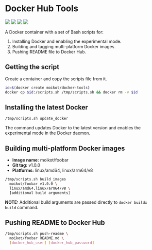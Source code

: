 # Docker Hub Tools
[![](https://img.shields.io/github/license/moikot/docker-tools)](https://github.com/moikot/docker-tools/blob/master/Dockerfile "License")
[![](https://img.shields.io/docker/cloud/build/moikot/docker-tools)](https://hub.docker.com/r/moikot/docker-tools/builds "Build")
[![](https://images.microbadger.com/badges/image/moikot/docker-tools.svg)](https://hub.docker.com/r/moikot/docker-tools/tags "Image Tags")
[![](https://images.microbadger.com/badges/commit/moikot/docker-tools.svg)](https://github.com/moikot/docker-tools/blob/master/Dockerfile "Dockerfile")

A Docker container with a set of Bash scripts for:
1. Installing Docker and enabling the experimental mode.
1. Building and tagging multi-platform Docker images.
3. Pushing README file to Docker Hub.

## Getting the script

Create a container and copy the scripts file from it.

```bash
id=$(docker create moikot/docker-tools)
docker cp $id:/scripts.sh /tmp/scripts.sh && docker rm -v $id
```

## Installing the latest Docker

```bash
/tmp/scripts.sh update_docker
```

The command updates Docker to the latest version and enables the experimental mode in the Docker daemon.

## Building multi-platform Docker images

* **Image name:** moikot/foobar
* **Git tag:** v1.0.0
* **Platforms:** linux/amd64, linux/arm64/v8

```bash
/tmp/scripts.sh build_images
  moikot/foobar v1.0.0 \
  linux/amd64,linux/arm64/v8 \
  [additional build arguments]
```

**NOTE:** Additional build arguments are passed directly to `docker buildx build` command.

## Pushing README to Docker Hub

```bash
/tmp/scripts.sh push-readme \
  moikot/foobar README.md \
  [docker_hub_user] [docker_hub_password]
```
